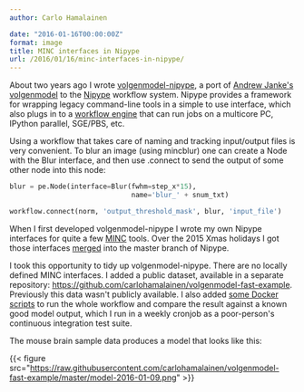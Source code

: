 ```yaml
---
author: Carlo Hamalainen

date: "2016-01-16T00:00:00Z"
format: image
title: MINC interfaces in Nipype
url: /2016/01/16/minc-interfaces-in-nipype/
---
```

About two years ago I wrote [volgenmodel-nipype](https://github.com/carlohamalainen/volgenmodel-nipype), a port of [Andrew Janke's volgenmodel](https://github.com/andrewjanke/volgenmodel) to the [Nipype](https://github.com/nipy/nipype) workflow system. Nipype provides a framework for wrapping legacy command-line tools in a simple to use interface, which also plugs in to a [workflow engine](http://www.mit.edu/~satra/nipype-nightly/users/plugins.html) that can run jobs on a multicore PC, IPython parallel, SGE/PBS, etc. 

Using a workflow that takes care of naming and tracking input/output files is very convenient. To blur an image (using mincblur) one can create a Node with the Blur interface, and then use .connect to send the output of some other node into this node: 

```python
blur = pe.Node(interface=Blur(fwhm=step_x*15),
                              name='blur_' + snum_txt)

workflow.connect(norm, 'output_threshold_mask', blur, 'input_file')
```

When I first developed volgenmodel-nipype I wrote my own Nipype interfaces for quite a few [MINC](https://github.com/BIC-MNI/minc-toolkit) tools. Over the 2015 Xmas holidays I got those interfaces [merged](https://github.com/nipy/nipype/pull/1304) into the master branch of Nipype. 

I took this opportunity to tidy up volgenmodel-nipype. There are no locally defined MINC interfaces. I added a public dataset, available in a separate repository: <https://github.com/carlohamalainen/volgenmodel-fast-example>. Previously this data wasn't publicly available. I also added [some Docker scripts](https://github.com/carlohamalainen/volgenmodel-nipype/tree/master/docker) to run the whole workflow and compare the result against a known good model output, which I run in a weekly cronjob as a poor-person's continuous integration test suite. 

The mouse brain sample data produces a model that looks like this: 

{{< figure src="https://raw.githubusercontent.com/carlohamalainen/volgenmodel-fast-example/master/model-2016-01-09.png" >}}
